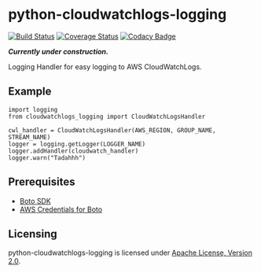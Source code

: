 # python-cloudwatchlogs-logging

[![Build Status](https://travis-ci.org/ImmobilienScout24/python-cloudwatchlogs-logging.svg?branch=master)](https://travis-ci.org/ImmobilienScout24/python-cloudwatchlogs-logging)
[![Coverage Status](https://coveralls.io/repos/ImmobilienScout24/python-cloudwatchlogs-logging/badge.svg)](https://coveralls.io/r/ImmobilienScout24/python-cloudwatchlogs-logging)
[![Codacy Badge](https://www.codacy.com/project/badge/c86ebfb675ba4747bb4b58303285bd4b)](https://www.codacy.com/public/arnehilmann/python-cloudwatchlogs-logging)

**_Currently under construction._**

Logging Handler for easy logging to AWS CloudWatchLogs.

## Example
```
import logging
from cloudwatchlogs_logging import CloudWatchLogsHandler

cwl_handler = CloudWatchLogsHandler(AWS_REGION, GROUP_NAME, STREAM_NAME)
logger = logging.getLogger(LOGGER_NAME)
logger.addHandler(cloudwatch_handler)
logger.warn("Tadahhh")
```

## Prerequisites
- [Boto SDK](http://docs.pythonboto.org/en/latest/getting_started.html)
- [AWS Credentials for Boto](http://docs.pythonboto.org/en/latest/boto_config_tut.html#credentials)

## Licensing
python-cloudwatchlogs-logging is licensed under [Apache License, Version 2.0](https://github.com/ImmobilienScout24/python-cloudwatchlogs-logging/blob/master/LICENSE).

